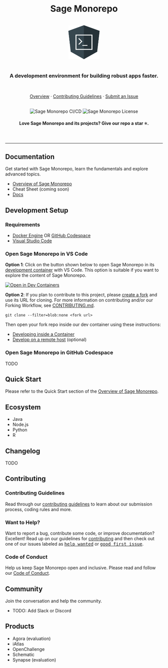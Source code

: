 <h1 align="center">Sage Monorepo</h1>

<p align="center">
  <br>
  <img src="docs/images/angular-cli-logo.png" alt="Angular CLI logo" width="100px" height="108px"/>
  <br><br>
  <h3 align="center">
    A development environment for building robust apps faster.
  </h3>
  <br>
</p>

<p align="center">
  <a href="https://docs.google.com/document/d/12oA-Uol_NsWUtC9LHlAlpcgZXXY9jkxFXqK2EMF96XM">Overview</a>
  ·
  <a href="CONTRIBUTING.md">Contributing Guidelines</a>
  ·
  <a href="https://github.com/Sage-Bionetworks/sage-monorepo/issues/new/choose">Submit an Issue</a>
  <br>
  <br>
</p>

<p align="center">
  <img src="https://img.shields.io/github/actions/workflow/status/Sage-Bionetworks/sage-monorepo/ci.yml?branch=main&color=007acc&labelColor=555555&logoColor=ffffff&style=for-the-badge&logo=github&label=CI/CD" alt="Sage Monorepo CI/CD" />
  <img src="https://img.shields.io/github/license/Sage-Bionetworks/sage-monorepo.svg?color=007acc&labelColor=555555&logoColor=ffffff&style=for-the-badge&logo=github)](https://github.com/Sage-Bionetworks/sage-monorepo/blob/main/LICENSE" alt="Sage Monorepo License" />
</p>

<p align="center">
  <h4 align="center">
    Love Sage Monorepo and its projects? Give our repo a star ⭐.
  </h4>
  <br>
</p>

---

## Documentation

Get started with Sage Monorepo, learn the fundamentals and explore advanced topics.

- [Overview of Sage Monorepo]
- Cheat Sheet (coming soon)
- [Docs](docs)

## Development Setup

### Requirements

- [Docker Engine] OR [GitHub Codespace]
- [Visual Studio Code]

### Open Sage Monorepo in VS Code

**Option 1**: Click on the button shown below to open Sage Monorepo in its [development container]
with VS Code. This option is suitable if you want to explore the content of Sage Monorepo.

[![Open in Dev Containers](https://img.shields.io/static/v1?label=Dev%20Containers&message=Open&color=blue&logo=visualstudiocode&style=for-the-badge)](https://vscode.dev/redirect?url=vscode://ms-vscode-remote.remote-containers/cloneInVolume?url=https://github.com/Sage-Bionetworks/sage-monorepo 'Open in VS Code Dev Containers')

**Option 2**: If you plan to contribute to this project, please [create a fork] and use its URL for
cloning. For more information on contributing and/or our Forking Workflow, see
[CONTRIBUTING.md](CONTRIBUTING.md).

```console
git clone --filter=blob:none <fork url>
```

Then open your fork repo inside our dev container using these instructions:

- [Developing inside a Container](./docs/devcontainer.md)
- [Develop on a remote host](./docs/develop-on-a-remote-host.md) (optional)

### Open Sage Monorepo in GitHub Codespace

TODO

## Quick Start

Please refer to the Quick Start section of the [Overview of Sage Monorepo].

## Ecosystem

- Java
- Node.js
- Python
- R

## Changelog

TODO

## Contributing

### Contributing Guidelines

Read through our [contributing guidelines][contributing] to learn about our submission process,
coding rules and more.

### Want to Help?

Want to report a bug, contribute some code, or improve documentation? Excellent! Read up on our
guidelines for [contributing][contributing] and then check out one of our issues labeled as
<kbd>[help wanted](https://github.com/Sage-Bionetworks/sage-monorepo/labels/help%20wanted)</kbd> or
<kbd>[good first
issue](https://github.com/Sage-Bionetworks/sage-monorepo/labels/good%20first%20issue)</kbd>.

### Code of Conduct

Help us keep Sage Monorepo open and inclusive. Please read and follow our [Code of Conduct].

## Community

Join the conversation and help the community.

- TODO: Add Slack or Discord

## Products

- Agora (evaluation)
- iAtlas
- OpenChallenge
- Schematic
- Synapse (evaluation)

<!-- Links -->

[docker engine]: https://docs.docker.com/get-docker/
[visual studio code]: https://code.visualstudio.com/
[apache license 2.0]: https://github.com/Sage-Bionetworks/sage-monorepo/blob/main/LICENSE.txt
[GitHub Codespace]: https://github.com/features/codespaces
[Overview of Sage Monorepo]: https://docs.google.com/document/d/12oA-Uol_NsWUtC9LHlAlpcgZXXY9jkxFXqK2EMF96XM
[Code of Conduct]: CODE_OF_CONDUCT.md
[contributing]: CONTRIBUTING.md
[development container]: https://containers.dev/
[create a fork]: https://github.com/Sage-Bionetworks/sage-monorepo/fork
